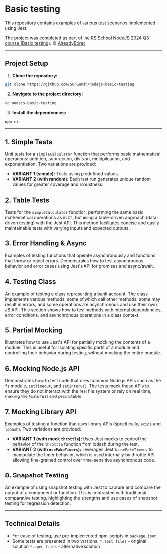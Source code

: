 # Basic testing

This repository contains examples of various test scenarios implemented using Jest.

The project was completed as part of the [RS School](https://rs.school/) [NodeJS 2024 Q3 course (Basic testing)](https://github.com/AlreadyBored/nodejs-assignments/blob/main/assignments/basic-testing/assignment.md).
© [AlreadyBored](https://github.com/AlreadyBored)

---

## Project Setup

1. **Clone the repository:**
```bash
git clone https://github.com/SunSundr/nodejs-basic-testing
```
2. **Navigate to the project directory:**
```bash
cd nodejs-basic-testing
```
3. **Install the dependencies:**
```bash
npm ci
```
---

## 1. Simple Tests

Unit tests for a `simpleCalculator` function that performs basic mathematical operations: addition, subtraction, division, multiplication, and exponentiation. Two variations are provided:

*   **VARIANT 1 (simple):** Tests using predefined values.
*   **VARIANT 2 (with random):** Each test run generates unique random values for greater coverage and robustness.

## 2. Table Tests

Tests for the `simpleCalculator` function, performing the same basic mathematical operations as in #1, but using a table-driven approach (data-driven testing) with the Jest API. This method facilitates concise and easily maintainable tests with varying inputs and expected outputs.

## 3. Error Handling & Async

Examples of testing functions that operate asynchronously and functions that throw or reject errors. Demonstrates how to test asynchronous behavior and error cases using Jest's API for promises and async/await.

## 4. Testing Class

An example of testing a class representing a bank account. The class implements various methods, some of which call other methods, some may result in errors, and some operations are asynchronous and use their own JS API.  This section shows how to test methods with internal dependencies, error conditions, and asynchronous operations in a class context.

## 5. Partial Mocking

Illustrates how to use Jest's API for partially mocking the contents of a module.  This is useful for isolating specific parts of a module and controlling their behavior during testing, without mocking the entire module.

## 6. Mocking Node.js API

Demonstrates how to test code that uses common Node.js APIs such as the `fs` module, `setTimeout`, and `setInterval`. The tests mock these APIs to ensure they do not interact with the real file system or rely on real time, making the tests fast and predictable.

## 7. Mocking Library API

Examples of testing a function that uses library APIs (specifically, `axios` and `lodash`). Two variations are provided:

*   **VARIANT 1 (with mock `throttle`):** Uses Jest mocks to control the behavior of the `throttle` function from lodash during the test.
*   **VARIANT 2 (with `useFakeTimers`):** Leverages Jest's `useFakeTimers` to manipulate the timer behavior, which is used internally by throttle API, allowing fine-grained control over time-sensitive asynchronous code.

## 8. Snapshot Testing

An example of using snapshot testing with Jest to capture and compare the output of a component or function. This is contrasted with traditional comparative testing, highlighting the strengths and use cases of snapshot testing for regression detection.

---

## Technical Details
 - For ease of testing, use pre-implemented npm-scripts in `package.json`.
 - Some tests are presented in two versions:
`*.test files` - original solution
`*.spec files` - alternative solution
